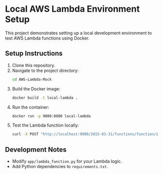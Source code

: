
# Local AWS Lambda Environment Setup

This project demonstrates setting up a local development environment to test AWS Lambda functions using Docker.

## Setup Instructions

1. Clone this repository.
2. Navigate to the project directory:
   ```bash
   cd AWS-Lambda-Mock
   ```
3. Build the Docker image:
   ```bash
   docker build -t local-lambda .
   ```
4. Run the container:
   ```bash
   docker run -p 9000:8080 local-lambda
   ```
5. Test the Lambda function locally:
   ```bash
   curl -X POST "http://localhost:9000/2015-03-31/functions/function/invocations"         -d '{"key": "value"}'
   ```

## Development Notes

- Modify `app/lambda_function.py` for your Lambda logic.
- Add Python dependencies to `requirements.txt`.
